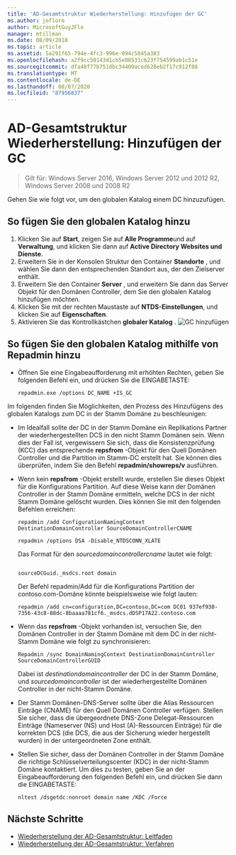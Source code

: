 ```yaml
---
title: 'AD-Gesamtstruktur Wiederherstellung: Hinzufügen der GC'
ms.author: joflore
author: MicrosoftGuyJFlo
manager: mtillman
ms.date: 08/09/2018
ms.topic: article
ms.assetid: 5a291f65-794e-4fc3-996e-094c5845a383
ms.openlocfilehash: a2f9cc50143d1cb5e08531c623f754599ab1c51e
ms.sourcegitcommit: dfa48f77b751dbc34409aced628eb2f17c912f08
ms.translationtype: MT
ms.contentlocale: de-DE
ms.lasthandoff: 08/07/2020
ms.locfileid: "87956837"
---
```

# <a name="ad-forest-recovery---adding-the-gc"></a>AD-Gesamtstruktur Wiederherstellung: Hinzufügen der GC

>Gilt für: Windows Server 2016, Windows Server 2012 und 2012 R2, Windows Server 2008 und 2008 R2

Gehen Sie wie folgt vor, um den globalen Katalog einem DC hinzuzufügen.

## <a name="to-add-the-global-catalog"></a>So fügen Sie den globalen Katalog hinzu

1. Klicken Sie auf **Start**, zeigen Sie auf **Alle Programme**und auf **Verwaltung**, und klicken Sie dann auf **Active Directory Websites und Dienste**.
2. Erweitern Sie in der Konsolen Struktur den Container **Standorte** , und wählen Sie dann den entsprechenden Standort aus, der den Zielserver enthält.
3. Erweitern Sie den Container **Server** , und erweitern Sie dann das Server Objekt für den Domänen Controller, dem Sie den globalen Katalog hinzufügen möchten.
4. Klicken Sie mit der rechten Maustaste auf **NTDS-Einstellungen**, und klicken Sie auf **Eigenschaften**.
5. Aktivieren Sie das Kontrollkästchen **globaler Katalog** .
![GC hinzufügen](media/AD-Forest-Recovery-Add-GC/addgc1.png)

## <a name="to-add-the-global-catalog-using-repadmin"></a>So fügen Sie den globalen Katalog mithilfe von Repadmin hinzu

- Öffnen Sie eine Eingabeaufforderung mit erhöhten Rechten, geben Sie folgenden Befehl ein, und drücken Sie die EINGABETASTE:

   ```
   repadmin.exe /options DC_NAME +IS_GC
   ```

Im folgenden finden Sie Möglichkeiten, den Prozess des Hinzufügens des globalen Katalogs zum DC in der Stamm Domäne zu beschleunigen:

- Im Idealfall sollte der DC in der Stamm Domäne ein Replikations Partner der wiederhergestellten DCS in den nicht Stamm Domänen sein. Wenn dies der Fall ist, vergewissern Sie sich, dass die Konsistenzprüfung (KCC) das entsprechende **repsfrom** -Objekt für den Quell Domänen Controller und die Partition im Stamm-DC erstellt hat. Sie können dies überprüfen, indem Sie den Befehl **repadmin/showreps/v** ausführen.

- Wenn kein **repsfrom** -Objekt erstellt wurde, erstellen Sie dieses Objekt für die Konfigurations Partition. Auf diese Weise kann der Domänen Controller in der Stamm Domäne ermitteln, welche DCS in der nicht Stamm Domäne gelöscht wurden. Dies können Sie mit den folgenden Befehlen erreichen:

   ```
   repadmin /add ConfigurationNamingContext DestinationDomainController SourceDomainControllerCNAME
   ```

   ```
   repadmin /options DSA -Disable_NTDSCONN_XLATE
   ```

   Das Format für den *sourcedomaincontrollercname* lautet wie folgt:

   ```

   sourceDCGuid._msdcs.root domain
   ```

   Der Befehl repadmin/Add für die Konfigurations Partition der contoso.com-Domäne könnte beispielsweise wie folgt lauten:

   ```
   repadmin /add cn=configuration,DC=contoso,DC=com DC01 937ef930-7356-43c8-88dc-8baaaa781cf6._msdcs.dDSP17A22.contoso.com
   ```

- Wenn das **repsfrom** -Objekt vorhanden ist, versuchen Sie, den Domänen Controller in der Stamm Domäne mit dem DC in der nicht-Stamm Domäne wie folgt zu synchronisieren:

   ```
   Repadmin /sync DomainNamingContext DestinationDomainController SourceDomainControllerGUID
   ```

   Dabei ist *destinationdomaincontroller* der DC in der Stamm Domäne, und *sourcedomaincontroller* ist der wiederhergestellte Domänen Controller in der nicht-Stamm Domäne.

- Der Stamm Domänen-DNS-Server sollte über die Alias Ressourcen Einträge (CNAME) für den Quell Domänen Controller verfügen. Stellen Sie sicher, dass die übergeordnete DNS-Zone Delegat-Ressourcen Einträge (Nameserver (NS) und Host (A)-Ressourcen Einträge) für die korrekten DCS (die DCS, die aus der Sicherung wieder hergestellt wurden) in der untergeordneten Zone enthält.
- Stellen Sie sicher, dass der Domänen Controller in der Stamm Domäne die richtige Schlüsselverteilungscenter (KDC) in der nicht-Stamm Domäne kontaktiert. Um dies zu testen, geben Sie an der Eingabeaufforderung den folgenden Befehl ein, und drücken Sie dann die EINGABETASTE:

   ```
   nltest /dsgetdc:nonroot domain name /KDC /Force
   ```

## <a name="next-steps"></a>Nächste Schritte

- [Wiederherstellung der AD-Gesamtstruktur: Leitfaden](AD-Forest-Recovery-Guide.md)
- [Wiederherstellung der AD-Gesamtstruktur: Verfahren](AD-Forest-Recovery-Procedures.md)
